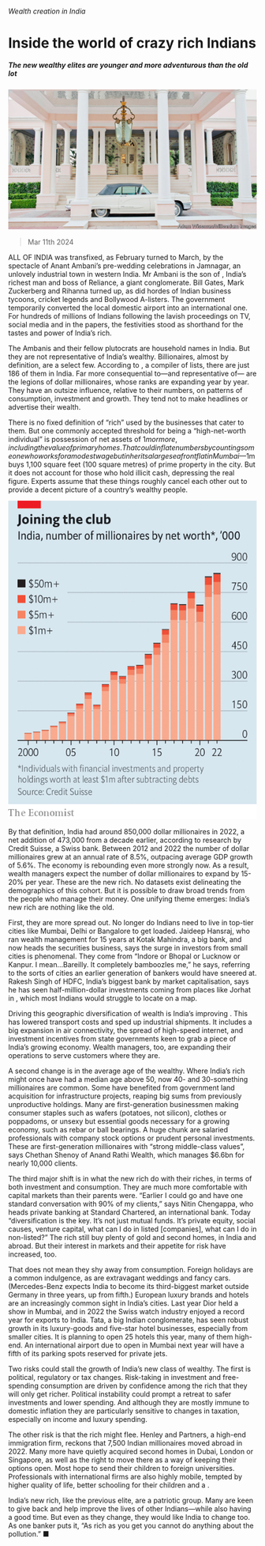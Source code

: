 ###### Wealth creation in India

# Inside the world of crazy rich Indians 

##### The new wealthy elites are younger and more adventurous than the old lot 

![image](images/20240316_ASP001.jpg) 

> Mar 11th 2024 

ALL OF INDIA was transfixed, as February turned to March, by the spectacle of Anant Ambani’s pre-wedding celebrations in Jamnagar, an unlovely industrial town in western India. Mr Ambani is the son of , India’s richest man and boss of Reliance, a giant conglomerate. Bill Gates, Mark Zuckerberg and Rihanna turned up, as did hordes of Indian business tycoons, cricket legends and Bollywood A-listers. The government temporarily converted the local domestic airport into an international one. For hundreds of millions of Indians following the lavish proceedings on TV, social media and in the papers, the festivities stood as shorthand for the tastes and power of India’s rich. 

The Ambanis and their fellow plutocrats are household names in India. But they are not representative of India’s wealthy. Billionaires, almost by definition, are a select few. According to , a compiler of lists, there are just 186 of them in India. Far more consequential to—and representative of— are the legions of dollar millionaires, whose ranks are expanding year by year. They have an outsize influence, relative to their numbers, on patterns of consumption, investment and growth. They tend not to make headlines or advertise their wealth. 

There is no fixed definition of “rich” used by the businesses that cater to them. But one commonly accepted threshold for being a “high-net-worth individual” is possession of net assets of $1m or more, including the value of primary homes. That could inflate numbers by counting someone who works for a modest wage but inherits a large seafront flat in Mumbai—$1m buys 1,100 square feet (100 square metres) of prime property in the city. But it does not account for those who hold illicit cash, depressing the real figure. Experts assume that these things roughly cancel each other out to provide a decent picture of a country’s wealthy people. 

![image](images/20240316_ASC750.png) 


By that definition, India had around 850,000 dollar millionaires in 2022, a net addition of 473,000 from a decade earlier, according to research by Credit Suisse, a Swiss bank. Between 2012 and 2022 the number of dollar millionaires grew at an annual rate of 8.5%, outpacing average GDP growth of 5.6%. The economy is rebounding even more strongly now. As a result, wealth managers expect the number of dollar millionaires to expand by 15-20% per year. These are the new rich. No datasets exist delineating the demographics of this cohort. But it is possible to draw broad trends from the people who manage their money. One unifying theme emerges: India’s new rich are nothing like the old. 

First, they are more spread out. No longer do Indians need to live in top-tier cities like Mumbai, Delhi or Bangalore to get loaded. Jaideep Hansraj, who ran wealth management for 15 years at Kotak Mahindra, a big bank, and now heads the securities business, says the surge in investors from small cities is phenomenal. They come from “Indore or Bhopal or Lucknow or Kanpur. I mean…Bareilly. It completely bamboozles me,” he says, referring to the sorts of cities an earlier generation of bankers would have sneered at. Rakesh Singh of HDFC, India’s biggest bank by market capitalisation, says he has seen half-million-dollar investments coming from places like Jorhat in , which most Indians would struggle to locate on a map. 

Driving this geographic diversification of wealth is India’s improving . This has lowered transport costs and sped up industrial shipments. It includes a big expansion in air connectivity, the spread of high-speed internet, and investment incentives from state governments keen to grab a piece of India’s growing economy. Wealth managers, too, are expanding their operations to serve customers where they are. 

A second change is in the average age of the wealthy. Where India’s rich might once have had a median age above 50, now 40- and 30-something millionaires are common. Some have benefited from government land acquisition for infrastructure projects, reaping big sums from previously unproductive holdings. Many are first-generation businessmen making consumer staples such as wafers (potatoes, not silicon), clothes or poppadoms, or unsexy but essential goods necessary for a growing economy, such as rebar or ball bearings. A huge chunk are salaried professionals with company stock options or prudent personal investments. These are first-generation millionaires with “strong middle-class values”, says Chethan Shenoy of Anand Rathi Wealth, which manages $6.6bn for nearly 10,000 clients. 

The third major shift is in what the new rich do with their riches, in terms of both investment and consumption. They are much more comfortable with capital markets than their parents were. “Earlier I could go and have one standard conversation with 90% of my clients,” says Nitin Chengappa, who heads private banking at Standard Chartered, an international bank. Today “diversification is the key. It’s not just mutual funds. It’s private equity, social causes, venture capital, what can I do in listed [companies], what can I do in non-listed?” The rich still buy plenty of gold and second homes, in India and abroad. But their interest in markets and their appetite for risk have increased, too. 

That does not mean they shy away from consumption. Foreign holidays are a common indulgence, as are extravagant weddings and fancy cars. (Mercedes-Benz expects India to become its third-biggest market outside Germany in three years, up from fifth.) European luxury brands and hotels are an increasingly common sight in India’s cities. Last year Dior held a show in Mumbai, and in 2022 the Swiss watch industry enjoyed a record year for exports to India. Tata, a big Indian conglomerate, has seen robust growth in its luxury-goods and five-star hotel businesses, especially from smaller cities. It is planning to open 25 hotels this year, many of them high-end. An international airport due to open in Mumbai next year will have a fifth of its parking spots reserved for private jets. 

Two risks could stall the growth of India’s new class of wealthy. The first is political, regulatory or tax changes. Risk-taking in investment and free-spending consumption are driven by confidence among the rich that they will only get richer. Political instability could prompt a retreat to safer investments and lower spending. And although they are mostly immune to domestic inflation they are particularly sensitive to changes in taxation, especially on income and luxury spending. 

The other risk is that the rich might flee. Henley and Partners, a high-end immigration firm, reckons that 7,500 Indian millionaires moved abroad in 2022. Many more have quietly acquired second homes in Dubai, London or Singapore, as well as the right to move there as a way of keeping their options open. Most hope to send their children to foreign universities. Professionals with international firms are also highly mobile, tempted by higher quality of life, better schooling for their children and a . 

India’s new rich, like the previous elite, are a patriotic group. Many are keen to give back and help improve the lives of other Indians—while also having a good time. But even as they change, they would like India to change too. As one banker puts it, “As rich as you get you cannot do anything about the pollution.” ■


